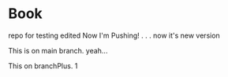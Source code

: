 # Book
repo for testing
edited
Now I'm Pushing!
.
.
.
now it's new version

This is on main branch. yeah...

This on branchPlus.
1